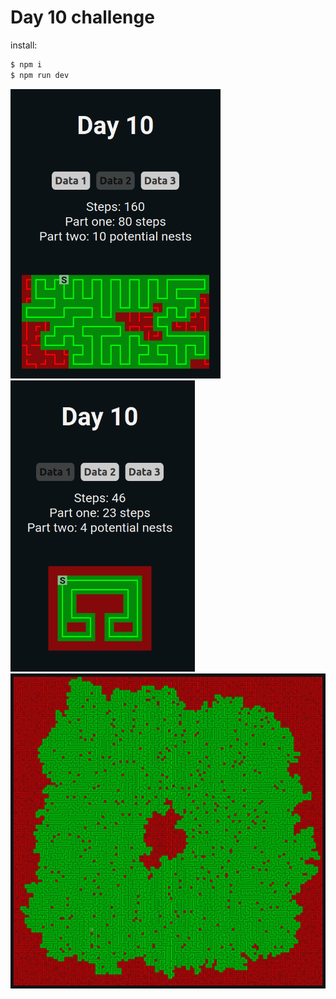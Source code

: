 # Day 10 challenge

install:

```javascript
$ npm i
$ npm run dev
```

![data2](./src/assets/data2.png)
![data1](./src/assets/data1.png)
![data3](./src/assets/data3.png)
